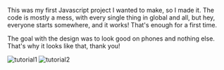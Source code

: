 This was my first Javascript project I wanted to make, so I made it.
The code is mostly a mess, with every single thing in global and all, but hey, everyone starts somewhere, and it works! That's enough for a first time.

The goal with the design was to look good on phones and nothing else. That's why it looks like that, thank you!

![tutorial1](https://github.com/pandorafromtheothers/biased./assets/115832798/27a7fd42-d9e6-4286-90e2-1f4e04fac913)
![tutorial2](https://github.com/pandorafromtheothers/biased./assets/115832798/7d27c71b-440b-48ce-82bb-6661d1696b67)

